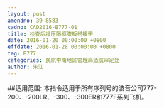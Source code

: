 ```yaml
---
layout: post
amendno: 39-8583
cadno: CAD2016-B777-01
title: 检查后增压隔框腹板搭接带
date: 2016-01-20 00:00:00 +0800
effdate: 2016-01-28 00:00:00 +0800
tag: B777
categories: 民航中南地区管理局适航审定处
author: 朱江
---
```


##适用范围:
本指令适用于所有序列号的波音公司777-200、-200LR、-300、-300ER和777F系列飞机。

